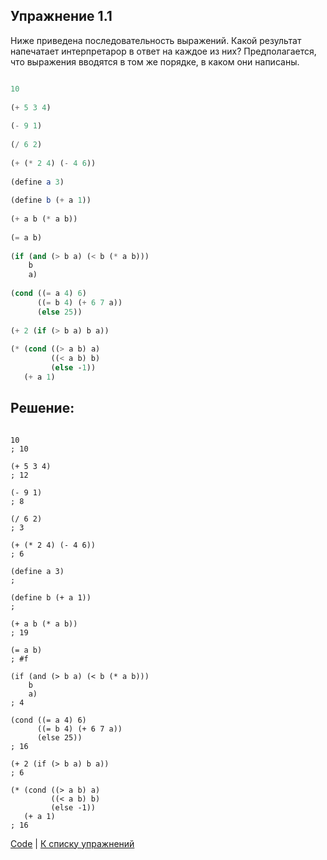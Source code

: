 ## Упражнение 1.1

Ниже приведена последовательность выражений. Какой результат напечатает интерпретарор в ответ на каждое из них? Предполагается, что выражения вводятся в том же порядке, в каком они написаны.
```scheme

10
 
(+ 5 3 4)
 
(- 9 1)
 
(/ 6 2)
 
(+ (* 2 4) (- 4 6))
 
(define a 3)
 
(define b (+ a 1))
 
(+ a b (* a b))
 
(= a b)
 
(if (and (> b a) (< b (* a b)))
    b
    a)
 
(cond ((= a 4) 6)
      ((= b 4) (+ 6 7 a))
      (else 25))
 
(+ 2 (if (> b a) b a))
 
(* (cond ((> a b) a)
         ((< a b) b)
         (else -1))
   (+ a 1)
```
    
## Решение:

```racket

10
; 10
 
(+ 5 3 4)
; 12
 
(- 9 1)
; 8
 
(/ 6 2)
; 3
 
(+ (* 2 4) (- 4 6))
; 6
 
(define a 3)
;  
 
(define b (+ a 1))
;  
 
(+ a b (* a b))
; 19
 
(= a b)
; #f
 
(if (and (> b a) (< b (* a b)))
    b
    a)
; 4
 
(cond ((= a 4) 6)
      ((= b 4) (+ 6 7 a))
      (else 25))
; 16
 
(+ 2 (if (> b a) b a))
; 6
 
(* (cond ((> a b) a)
         ((< a b) b)
         (else -1))
   (+ a 1)
; 16
```
[Code](../../../../../src/exercices/ch-1/e-1.1/solution.rkt) |
[К списку упражнений](../index.md)
